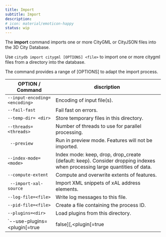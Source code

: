 ```yaml
---
title: Import
subtitle: Import
description:
# icon: material/emoticon-happy
status: wip
---
```


The **import** command imports one or more CityGML or CityJSON files into the 3D City Database. 

Use `citydb import citygml [OPTIONS] <file>` to import one or more citygml files from a directory into the database.

The command provides a range of [OPTIONS] to adapt the import process.

OPTION / Command | discription
------------ | -------------
`--input-encoding= <encoding>` |  Encoding of input file(s).
`--fail-fast` | Fail fast on errors.
`--temp-dir= <dir>` | Store temporary files in this directory.
`--threads=<threads>`| Number of threads to use for parallel processing.
` --preview`| Run in preview mode. Features will not be imported.
`--index-mode=<mode>` | Index mode: keep, drop, drop_create (default: keep). Consider dropping indexes when processing large quantities of data.
`--compute-extent` | Compute and overwrite extents of features.
` --import-xal-source` | Import XML snippets of xAL address elements.
`--log-file=<file>`| Write log messages to this file.
`--pid-file=<file>` | Create a file containing the process ID.
`--plugins=<dir>` | Load plugins from this directory.
`--use-plugins=<plugin[=true|false][,<plugin[=true|false]...]` | Enable or disable plugins with a matching fully qualified class name (default: true).
